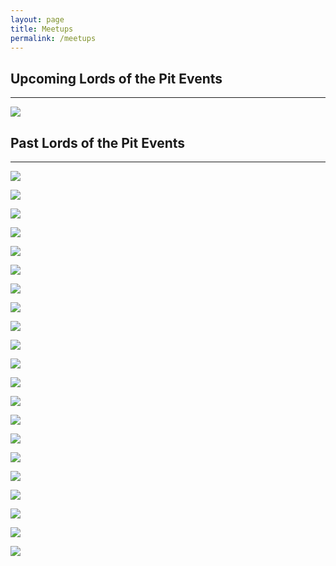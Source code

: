 ```yaml
---
layout: page
title: Meetups
permalink: /meetups
---
```


## Upcoming Lords of the Pit Events
---

![](/assets/images/2022/Screen_Shot_2022-01-28_at_3.59.12_PM.png)

## Past Lords of the Pit Events
---

![](/assets/images/2021/mauraders.png)

![](/assets/images/2021/commando.jpg)

![](/assets/images/2021/xmaschaos2021.png)

![](/assets/images/2021/fall-brawl-4.jpg)

![](/assets/images/2021/lords-haus-1.jpg)

![](/assets/images/2020/01/MTM.jpg)

![](/assets/images/2019/10/lotp_diehard.jpg)

![](/assets/images/2019/10/partyofthepitlords2019.jpg)

![](/assets/images/2019/10/andre3000.jpg)

![](/assets/images/2019/09/fallbrawl19.png)

![](/assets/images/2019/05/ospb2019final.jpg)

![](/assets/images/2019/09/CC2-1.jpg)

![](/assets/images/2019/04/SOLOCON.jpg)

![](/assets/images/2019/02/relicwar3-1.jpg)

![](/assets/images/2018/12/lotp_hackers.png)

![](/assets/images/2018/10/Ice-Storm-Social.jpg)

![](/assets/images/2018/11/IMG_1948.JPG)

![](/assets/images/2018/09/Fall_Brawl_10-20-18.jpg)

![](/assets/images/2018/08/players-ball-2.jpg)

![](/assets/images/2018/07/Rosemont_Rumble_2.png)

![](/assets/images/2021/ospb-17.jpg)
